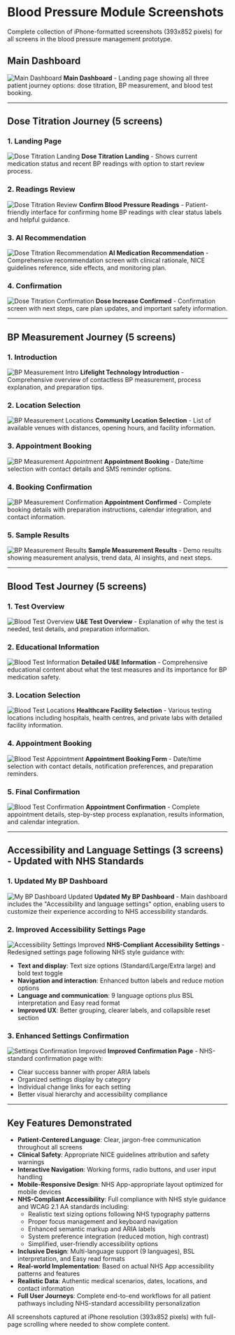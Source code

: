 # Blood Pressure Module Screenshots

Complete collection of iPhone-formatted screenshots (393x852 pixels) for all screens in the blood pressure management prototype.

## Main Dashboard

![Main Dashboard](bp-main-dashboard.png)
**Main Dashboard** - Landing page showing all three patient journey options: dose titration, BP measurement, and blood test booking.

---

## Dose Titration Journey (5 screens)

### 1. Landing Page
![Dose Titration Landing](dose-titration-landing.png)
**Dose Titration Landing** - Shows current medication status and recent BP readings with option to start review process.

### 2. Readings Review
![Dose Titration Review](dose-titration-review.png)
**Confirm Blood Pressure Readings** - Patient-friendly interface for confirming home BP readings with clear status labels and helpful guidance.

### 3. AI Recommendation
![Dose Titration Recommendation](dose-titration-recommendation.png)
**AI Medication Recommendation** - Comprehensive recommendation screen with clinical rationale, NICE guidelines reference, side effects, and monitoring plan.

### 4. Confirmation
![Dose Titration Confirmation](dose-titration-confirmation.png)
**Dose Increase Confirmed** - Confirmation screen with next steps, care plan updates, and important safety information.

---

## BP Measurement Journey (5 screens)

### 1. Introduction
![BP Measurement Intro](bp-measurement-intro.png)
**Lifelight Technology Introduction** - Comprehensive overview of contactless BP measurement, process explanation, and preparation tips.

### 2. Location Selection
![BP Measurement Locations](bp-measurement-locations.png)
**Community Location Selection** - List of available venues with distances, opening hours, and facility information.

### 3. Appointment Booking
![BP Measurement Appointment](bp-measurement-appointment.png)
**Appointment Booking** - Date/time selection with contact details and SMS reminder options.

### 4. Booking Confirmation
![BP Measurement Confirmation](bp-measurement-confirmation.png)
**Appointment Confirmed** - Complete booking details with preparation instructions, calendar integration, and contact information.

### 5. Sample Results
![BP Measurement Results](bp-measurement-results.png)
**Sample Measurement Results** - Demo results showing measurement analysis, trend data, AI insights, and next steps.

---

## Blood Test Journey (5 screens)

### 1. Test Overview
![Blood Test Overview](blood-test-overview.png)
**U&E Test Overview** - Explanation of why the test is needed, test details, and preparation information.

### 2. Educational Information
![Blood Test Information](blood-test-information.png)
**Detailed U&E Information** - Comprehensive educational content about what the test measures and its importance for BP medication safety.

### 3. Location Selection
![Blood Test Locations](blood-test-locations.png)
**Healthcare Facility Selection** - Various testing locations including hospitals, health centres, and private labs with detailed facility information.

### 4. Appointment Booking
![Blood Test Appointment](blood-test-appointment.png)
**Appointment Booking Form** - Date/time selection with contact details, notification preferences, and preparation reminders.

### 5. Final Confirmation
![Blood Test Confirmation](blood-test-confirmation.png)
**Appointment Confirmation** - Complete appointment details, step-by-step process explanation, results information, and calendar integration.

---

## Accessibility and Language Settings (3 screens) - **Updated with NHS Standards**

### 1. Updated My BP Dashboard
![My BP Dashboard Updated](https://github.com/user-attachments/assets/a1154c98-d9d5-476c-bd63-40ad4c1f309a)
**Updated My BP Dashboard** - Main dashboard includes the "Accessibility and language settings" option, enabling users to customize their experience according to NHS accessibility standards.

### 2. Improved Accessibility Settings Page  
![Accessibility Settings Improved](https://github.com/user-attachments/assets/0aa718c5-a5fe-4d52-9a19-59d12e2dd664)
**NHS-Compliant Accessibility Settings** - Redesigned settings page following NHS style guidance with:
- **Text and display**: Text size options (Standard/Large/Extra large) and bold text toggle
- **Navigation and interaction**: Enhanced button labels and reduce motion options
- **Language and communication**: 9 language options plus BSL interpretation and Easy read format
- **Improved UX**: Better grouping, clearer labels, and collapsible reset section

### 3. Enhanced Settings Confirmation
![Settings Confirmation Improved](settings-confirmation-improved.png)
**Improved Confirmation Page** - NHS-standard confirmation page with:
- Clear success banner with proper ARIA labels
- Organized settings display by category
- Individual change links for each setting
- Better visual hierarchy and accessibility compliance

---

## Key Features Demonstrated

- **Patient-Centered Language**: Clear, jargon-free communication throughout all screens
- **Clinical Safety**: Appropriate NICE guidelines attribution and safety warnings
- **Interactive Navigation**: Working forms, radio buttons, and user input handling
- **Mobile-Responsive Design**: NHS App-appropriate layout optimized for mobile devices
- **NHS-Compliant Accessibility**: Full compliance with NHS style guidance and WCAG 2.1 AA standards including:
  - Realistic text sizing options following NHS typography patterns
  - Proper focus management and keyboard navigation
  - Enhanced semantic markup and ARIA labels
  - System preference integration (reduced motion, high contrast)
  - Simplified, user-friendly accessibility options
- **Inclusive Design**: Multi-language support (9 languages), BSL interpretation, and Easy read formats
- **Real-world Implementation**: Based on actual NHS App accessibility patterns and features
- **Realistic Data**: Authentic medical scenarios, dates, locations, and contact information
- **Full User Journeys**: Complete end-to-end workflows for all patient pathways including NHS-standard accessibility personalization

All screenshots captured at iPhone resolution (393x852 pixels) with full-page scrolling where needed to show complete content.
